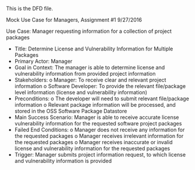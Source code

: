 This is the DFD file.


Mock Use Case for Managers, Assignment #1
9/27/2016

Use Case: Manager requesting information for a collection of project packages
-	Title: Determine License and Vulnerability Information for Multiple Packages
-	Primary Actor: Manager
-	Goal in Context: The manager is able to determine license and vulnerability information from provided project information 
-	Stakeholders:
o	Manager: To receive clear and relevant project information
o	Software Developer: To provide the relevant file/package level information (license and vulnerability information)
-	Preconditions:
o	The developer will need to submit relevant file/package information
o	Relevant package information will be processed, and stored in the OSS Software Package Datastore
-	Main Success Scenario: Manager is able to receive accurate license vulnerability information for the requested software project packages
-	Failed End Conditions: 
o	Manager does not receive any information for the requested packages
o	Manager receives irrelevant information for the requested packages
o	Manager receives inaccurate or invalid license and vulnerability information for the requested packages
-	Trigger: Manager submits project information request, to which license and vulnerability information is provided

